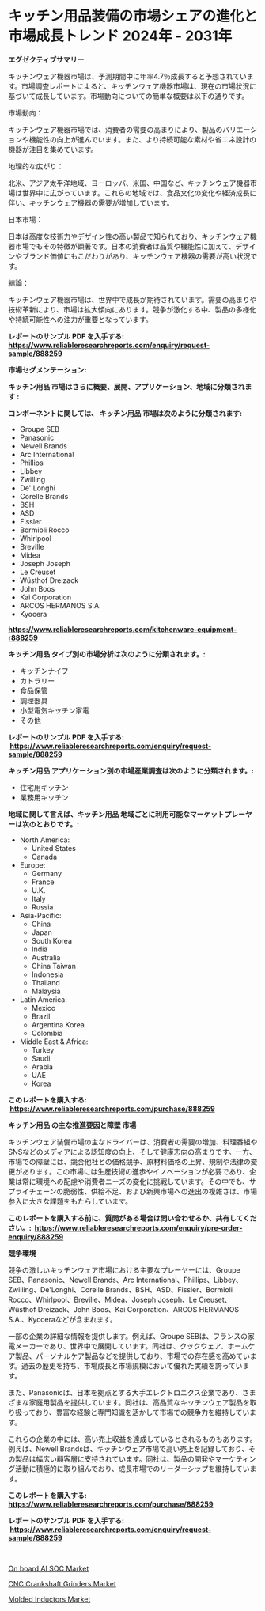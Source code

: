 <p><h1>キッチン用品装備の市場シェアの進化と市場成長トレンド 2024年 - 2031年</h1></p><p><strong>エグゼクティブサマリー</strong></p>
<p><p>キッチンウェア機器市場は、予測期間中に年率4.7％成長すると予想されています。市場調査レポートによると、キッチンウェア機器市場は、現在の市場状況に基づいて成長しています。市場動向についての簡単な概要は以下の通りです。</p><p>市場動向：</p><p>キッチンウェア機器市場では、消費者の需要の高まりにより、製品のバリエーションや機能性の向上が進んでいます。また、より持続可能な素材や省エネ設計の機器が注目を集めています。</p><p>地理的な広がり：</p><p>北米、アジア太平洋地域、ヨーロッパ、米国、中国など、キッチンウェア機器市場は世界中に広がっています。これらの地域では、食品文化の変化や経済成長に伴い、キッチンウェア機器の需要が増加しています。</p><p>日本市場：</p><p>日本は高度な技術力やデザイン性の高い製品で知られており、キッチンウェア機器市場でもその特徴が顕著です。日本の消費者は品質や機能性に加えて、デザインやブランド価値にもこだわりがあり、キッチンウェア機器の需要が高い状況です。</p><p>結論：</p><p>キッチンウェア機器市場は、世界中で成長が期待されています。需要の高まりや技術革新により、市場は拡大傾向にあります。競争が激化する中、製品の多様化や持続可能性への注力が重要となっています。</p></p>
<p><strong>レポートのサンプル PDF を入手する: <a href="https://www.reliableresearchreports.com/enquiry/request-sample/888259">https://www.reliableresearchreports.com/enquiry/request-sample/888259</a></strong></p>
<p><strong>市場セグメンテーション:</strong></p>
<p><strong> キッチン用品 市場はさらに概要、展開、アプリケーション、地域に分類されます :</strong></p>
<p><strong>コンポーネントに関しては、 キッチン用品 市場は次のように分類されます: &nbsp;</strong></p>
<p><ul><li>Groupe SEB</li><li>Panasonic</li><li>Newell Brands</li><li>Arc International</li><li>Phillips</li><li>Libbey</li><li>Zwilling</li><li>De' Longhi</li><li>Corelle Brands</li><li>BSH</li><li>ASD</li><li>Fissler</li><li>Bormioli Rocco</li><li>Whirlpool</li><li>Breville</li><li>Midea</li><li>Joseph Joseph</li><li>Le Creuset</li><li>Wüsthof Dreizack</li><li>John Boos</li><li>Kai Corporation</li><li>ARCOS HERMANOS S.A.</li><li>Kyocera</li></ul></p>
<p><strong><a href="https://www.reliableresearchreports.com/kitchenware-equipment-r888259">https://www.reliableresearchreports.com/kitchenware-equipment-r888259</a></strong></p>
<p><strong> キッチン用品 タイプ別の市場分析は次のように分類されます。:</strong></p>
<p><ul><li>キッチンナイフ</li><li>カトラリー</li><li>食品保管</li><li>調理器具</li><li>小型電気キッチン家電</li><li>その他</li></ul></p>
<p><strong>レポートのサンプル PDF を入手する: &nbsp;<a href="https://www.reliableresearchreports.com/enquiry/request-sample/888259">https://www.reliableresearchreports.com/enquiry/request-sample/888259</a></strong></p>
<p><strong> キッチン用品 アプリケーション別の市場産業調査は次のように分類されます。:</strong></p>
<p><ul><li>住宅用キッチン</li><li>業務用キッチン</li></ul></p>
<p><strong>地域に関して言えば、キッチン用品 地域ごとに利用可能なマーケットプレーヤーは次のとおりです。:</strong></p>
<p><ul>
    <li>
        North America:
        <ul>
            <li>United States</li>
            <li>Canada</li>
        </ul>
    </li>
    <li>
        Europe:
        <ul>
            <li>Germany</li>
            <li>France</li>
            <li>U.K.</li>
            <li>Italy</li>
            <li>Russia</li>
        </ul>
    </li>
    <li>
        Asia-Pacific:
        <ul>
            <li>China</li>
            <li>Japan</li>
            <li>South Korea</li>
            <li>India</li>
            <li>Australia</li>
            <li>China Taiwan</li>
            <li>Indonesia</li>
            <li>Thailand</li>
            <li>Malaysia</li>
        </ul>
    </li>
    <li>
        Latin America:
        <ul>
            <li>Mexico</li>
            <li>Brazil</li>
            <li>Argentina Korea</li>
            <li>Colombia</li>
        </ul>
    </li>
    <li>
        Middle East & Africa:
        <ul>
            <li>Turkey</li>
            <li>Saudi</li>
            <li>Arabia</li>
            <li>UAE</li>
            <li>Korea</li>
        </ul>
    </li>
    </ul></p>
<p><strong>このレポートを購入する: &nbsp;<a href="https://www.reliableresearchreports.com/purchase/888259">https://www.reliableresearchreports.com/purchase/888259</a></strong></p>
<p><strong>キッチン用品 の主な推進要因と障壁 市場</strong></p>
<p><p>キッチンウェア装備市場の主なドライバーは、消費者の需要の増加、料理番組やSNSなどのメディアによる認知度の向上、そして健康志向の高まりです。一方、市場での障壁には、競合他社との価格競争、原材料価格の上昇、規制や法律の変更があります。この市場には生産技術の進歩やイノベーションが必要であり、企業は常に環境への配慮や消費者ニーズの変化に挑戦しています。その中でも、サプライチェーンの脆弱性、供給不足、および新興市場への進出の複雑さは、市場参入に大きな課題をもたらしています。</p></p>
<p><strong>このレポートを購入する前に、質問がある場合は問い合わせるか、共有してください。:&nbsp; <a href="https://www.reliableresearchreports.com/enquiry/pre-order-enquiry/888259">https://www.reliableresearchreports.com/enquiry/pre-order-enquiry/888259</a></strong></p>
<p><strong>競争環境</strong></p>
<p><p>競争の激しいキッチンウェア市場における主要なプレーヤーには、Groupe SEB、Panasonic、Newell Brands、Arc International、Phillips、Libbey、Zwilling、De'Longhi、Corelle Brands、BSH、ASD、Fissler、Bormioli Rocco、Whirlpool、Breville、Midea、Joseph Joseph、Le Creuset、Wüsthof Dreizack、John Boos、Kai Corporation、ARCOS HERMANOS S.A.、Kyoceraなどが含まれます。</p><p>一部の企業の詳細な情報を提供します。例えば、Groupe SEBは、フランスの家電メーカーであり、世界中で展開しています。同社は、クックウェア、ホームケア製品、パーソナルケア製品などを提供しており、市場での存在感を高めています。過去の歴史を持ち、市場成長と市場規模において優れた実績を誇っています。</p><p>また、Panasonicは、日本を拠点とする大手エレクトロニクス企業であり、さまざまな家庭用製品を提供しています。同社は、高品質なキッチンウェア製品を取り扱っており、豊富な経験と専門知識を活かして市場での競争力を維持しています。</p><p>これらの企業の中には、高い売上収益を達成しているとされるものもあります。例えば、Newell Brandsは、キッチンウェア市場で高い売上を記録しており、その製品は幅広い顧客層に支持されています。同社は、製品の開発やマーケティング活動に積極的に取り組んでおり、成長市場でのリーダーシップを維持しています。</p></p>
<p><strong>このレポートを購入する: &nbsp; <a href="https://www.reliableresearchreports.com/purchase/888259">https://www.reliableresearchreports.com/purchase/888259</a></strong></p>
<p><strong>レポートのサンプル PDF を入手する: &nbsp;<a href="https://www.reliableresearchreports.com/enquiry/request-sample/888259">https://www.reliableresearchreports.com/enquiry/request-sample/888259</a></strong><strong></strong></p>
<p>&nbsp;</p>
<p><p><a href="https://cedar-agate-3da.notion.site/On-board-AI-SOC-Market-Outlook-Industry-Overview-and-Forecast-2024-to-2031-c7ac04815dac417bb0bc620d95885391">On board AI SOC Market</a></p><p><a href="https://github.com/AKSHATREPORTPRIME/Market-Research-Report-List-4/blob/main/cnc-crankshaft-grinders-market.md">CNC Crankshaft Grinders Market</a></p><p><a href="https://copper-carbon-84f.notion.site/Molded-Inductors-Market-Size-Market-Outlook-and-Market-Forecast-2024-to-2031-0703252d877f4e6c913e99bfce242e10">Molded Inductors Market</a></p></p>